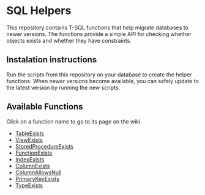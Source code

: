 # SQL Helpers
This repository contains T-SQL functions that help migrate databases to newer versions.
The functions provide a simple API for checking whether objects exists and whether they have constraints.

## Instalation instructions

Run the scripts from this repository on your database to create the helper functions. When newer versions become available, you can safely update to the latest version by running the new scripts.

## Available Functions
Click on a function name to go to its page on the wiki.
 - [TableExists](https://github.com/StevenLiekens/sqlhelpers/wiki/TableExists)
 - [ViewExists](https://github.com/StevenLiekens/sqlhelpers/wiki/ViewExists)
 - [StoredProcedureExists](https://github.com/StevenLiekens/sqlhelpers/wiki/StoredProcedureExists)
 - [FunctionExists](https://github.com/StevenLiekens/sqlhelpers/wiki/FunctionExists)
 - [IndexExists](https://github.com/StevenLiekens/sqlhelpers/wiki/IndexExists)
 - [ColumnExists](https://github.com/StevenLiekens/sqlhelpers/wiki/ColumnExists)
 - [ColumnAllowsNull](https://github.com/StevenLiekens/sqlhelpers/wiki/ColumnAllowsNull)
 - [PrimaryKeyExists](https://github.com/StevenLiekens/sqlhelpers/wiki/PrimaryKeyExists)
 - [TypeExists](https://github.com/StevenLiekens/sqlhelpers/wiki/TypeExists)
